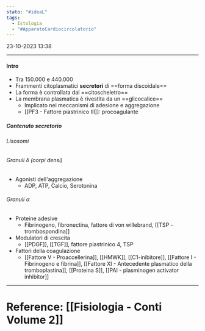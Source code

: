 ```yaml
---
stato: "#ideaL"
tags:
  - Istologia
  - "#ApparatoCardiocircolatorio"
---
```

23-10-2023 13:38

--- 

#### Intro
- Tra 150.000 e 440.000
- Frammenti citoplasmatici **secretori** di ==forma discoidale==
- La forma è controllata dal ==citoscheletro==
- La membrana plasmatica è rivestita da un ==glicocalice== 
	- Implicato nei meccanismi di adesione e aggregazione
	- [[PF3 - Fattore piastrinico III]]: procoagulante
##### Contenuto secretorio
###### Lisosomi
###### Granuli $\delta$ (corpi densi)
- Agonisti dell'aggregazione
	- ADP, ATP, Calcio, Serotonina
###### Granuli $\alpha$ 
- Proteine adesive
	- Fibrinogeno, fibronectina, fattore di von willebrand, [[TSP - trombospondina]]
- Modulatori di crescita
	- [[PDGF]], [[TGF]], fattore piastrinico 4, TSP
- Fattori della coagulazione
	- [[Fattore V - Proaccellerina]], [[HMWK]], [[C1-inibitore]], [[Fattore I - Fibrinogeno e fibrina]], [[Fattore XI - Antecedente plasmatico della tromboplastina]], [[Proteina S]], [[PAI - plasminogen activator inhibitor]]




--- 
# Reference: [[Fisiologia  - Conti Volume 2]]